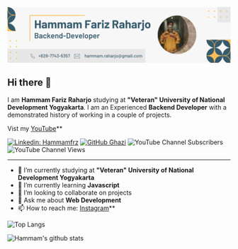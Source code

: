 ![Banner Image](https://github.com/hammamfrz/hammamfrz/blob/main/bg.png)

## Hi there 👋

I am **Hammam Fariz Raharjo** studying at **"Veteran" University of National Development Yogyakarta**. I am an Experienced **Backend Developer** with a demonstrated history of working in a couple of projects. 

Vist my [YouTube](https://www.youtube.com/channel/UCIxcP6RZ9zPohsEC-07FN9A)**

[![Linkedin: Hammamfrz](https://img.shields.io/badge/-Hammamfrz-blue?style=flat-square&logo=Linkedin&logoColor=white&link=https://www.linkedin.com/in/hammam-fariz-raharjo-91489b16a/)](https://www.linkedin.com/in/hammam-fariz-raharjo-91489b16a/)
[![GitHub Ghazi](https://img.shields.io/github/followers/hammamfrz?label=follow&style=social)](https://github.com/hammamfrz)
![YouTube Channel Subscribers](https://img.shields.io/youtube/channel/subscribers/UCIxcP6RZ9zPohsEC-07FN9A?style=social)
![YouTube Channel Views](https://img.shields.io/youtube/channel/views/UCIxcP6RZ9zPohsEC-07FN9A?style=social)

---

- 🔭 I’m currently studying at **"Veteran" University of National Development Yogyakarta**
- 🌱 I’m currently learning **Javascript**
- 👯 I’m looking to collaborate on projects
- 💬 Ask me about **Web Development**
- 📫 How to reach me:
  [Instagram](https://instagram.com/hammamfrz)**

![Top Langs](https://github-readme-stats.vercel.app/api/top-langs/?username=hammamfrz&layout=compact&theme=dark&hide_border=true)

![Hammam's github stats](https://github-readme-stats.vercel.app/api?username=hammamfrz&show_icons=true&hide_border=true&theme=dark)
